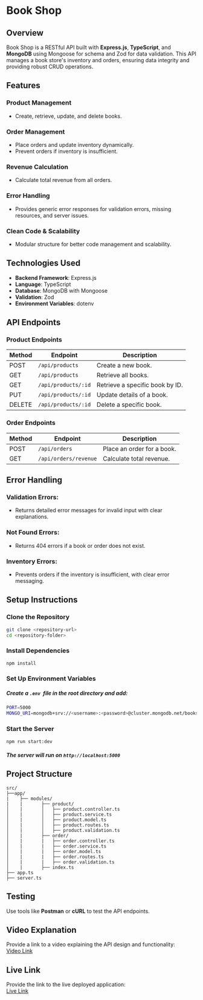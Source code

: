 # Book Shop 

## Overview
Book Shop is a RESTful API built with **Express.js**, **TypeScript**, and **MongoDB** using Mongoose for schema and Zod for data validation. This API manages a book store's inventory and orders, ensuring data integrity and providing robust CRUD operations.

## Features

### Product Management
- Create, retrieve, update, and delete books.

### Order Management
- Place orders and update inventory dynamically.
- Prevent orders if inventory is insufficient.

### Revenue Calculation
- Calculate total revenue from all orders.

### Error Handling
- Provides generic error responses for validation errors, missing resources, and server issues.

### Clean Code & Scalability
- Modular structure for better code management and scalability.

## Technologies Used
- **Backend Framework**: Express.js
- **Language**: TypeScript
- **Database**: MongoDB with Mongoose
- **Validation**: Zod
- **Environment Variables**: dotenv

## API Endpoints

### Product Endpoints
| Method | Endpoint           | Description                     |
|--------|---------------------|---------------------------------|
| POST   | `/api/products`     | Create a new book.              |
| GET    | `/api/products`     | Retrieve all books.             |
| GET    | `/api/products/:id` | Retrieve a specific book by ID. |
| PUT    | `/api/products/:id` | Update details of a book.       |
| DELETE | `/api/products/:id` | Delete a specific book.         |

### Order Endpoints
| Method | Endpoint             | Description                       |
|--------|-----------------------|-----------------------------------|
| POST   | `/api/orders`         | Place an order for a book.        |
| GET    | `/api/orders/revenue` | Calculate total revenue.          |

## Error Handling

### Validation Errors:
- Returns detailed error messages for invalid input with clear explanations.

### Not Found Errors:
- Returns 404 errors if a book or order does not exist.

### Inventory Errors:
- Prevents orders if the inventory is insufficient, with clear error messaging.

## Setup Instructions

### Clone the Repository
```bash
git clone <repository-url>
cd <repository-folder>
```
### Install Dependencies
```bash
npm install
```
### Set Up Environment Variables
##### Create a `.env `file in the root directory and add:
```bash
PORT=5000
MONGO_URI=mongodb+srv://<username>:<password>@cluster.mongodb.net/bookshop
```
### Start the Server
```bash
npm run start:dev
```
##### The server will run on `http://localhost:5000 `
## Project Structure
```plaintext
src/
├──app/
|    ├── modules/
|    |       ├── product/   
│    |       │   ├── product.controller.ts
│    |       │   ├── product.service.ts
│    |       │   ├── product.model.ts
│    |       │   ├── product.routes.ts
│    |       │   ├── product.validation.ts
│    |       ├── order/
│    |       |   ├── order.controller.ts
│    |       |   ├── order.service.ts
│    |       |   ├── order.model.ts
│    |       |   ├── order.routes.ts
│    |       |   ├── order.validation.ts
│    |       ├── index.ts
├── app.ts
├── server.ts
```
## Testing
Use tools like **Postman** or **cURL** to test the API endpoints.

## Video Explanation
Provide a link to a video explaining the API design and functionality:  
[Video Link](#)

## Live Link
Provide the link to the live deployed application:  
[Live Link](#)


